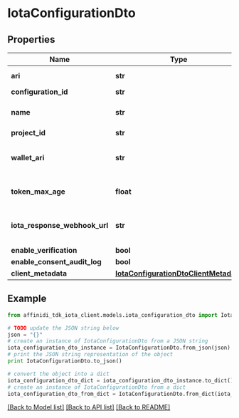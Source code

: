# IotaConfigurationDto

## Properties

| Name                          | Type                                                                            | Description                              | Notes      |
| ----------------------------- | ------------------------------------------------------------------------------- | ---------------------------------------- | ---------- |
| **ari**                       | **str**                                                                         | The ARI of the config                    |
| **configuration_id**          | **str**                                                                         |                                          |
| **name**                      | **str**                                                                         | The name of the config                   |
| **project_id**                | **str**                                                                         |                                          |
| **wallet_ari**                | **str**                                                                         | The wallet Ari that will be used to sign |
| **token_max_age**             | **float**                                                                       | token time to live in seconds            |
| **iota_response_webhook_url** | **str**                                                                         | webhook to call when data is ready       | [optional] |
| **enable_verification**       | **bool**                                                                        |                                          |
| **enable_consent_audit_log**  | **bool**                                                                        |                                          |
| **client_metadata**           | [**IotaConfigurationDtoClientMetadata**](IotaConfigurationDtoClientMetadata.md) |                                          |

## Example

```python
from affinidi_tdk_iota_client.models.iota_configuration_dto import IotaConfigurationDto

# TODO update the JSON string below
json = "{}"
# create an instance of IotaConfigurationDto from a JSON string
iota_configuration_dto_instance = IotaConfigurationDto.from_json(json)
# print the JSON string representation of the object
print IotaConfigurationDto.to_json()

# convert the object into a dict
iota_configuration_dto_dict = iota_configuration_dto_instance.to_dict()
# create an instance of IotaConfigurationDto from a dict
iota_configuration_dto_from_dict = IotaConfigurationDto.from_dict(iota_configuration_dto_dict)
```

[[Back to Model list]](../README.md#documentation-for-models) [[Back to API list]](../README.md#documentation-for-api-endpoints) [[Back to README]](../README.md)
